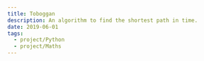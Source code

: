```yaml
---
title: Toboggan
description: An algorithm to find the shortest path in time.
date: 2019-06-01
tags:
  - project/Python
  - project/Maths
---
```

